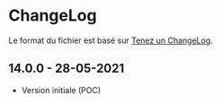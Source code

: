 # ChangeLog
Le format du fichier est basé sur [Tenez un ChangeLog](http://keepachangelog.com/fr/1.0.0/).

## 14.0.0 - 28-05-2021
- Version initiale (POC)
